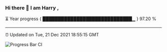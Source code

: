 ### Hi there 👋 I am Harry , 

⏳ Year progress { █████████████████████████████▁ } 97.20 %

---

⏰ Updated on Tue, 21 Dec 2021 18:55:15 GMT

![Progress Bar CI](https://github.com/duykhang68/duykhang68/workflows/Progress%20Bar%20CI/badge.svg)
